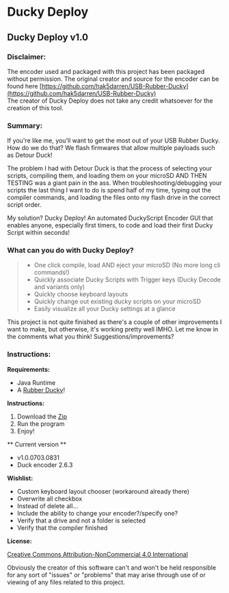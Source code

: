 Ducky Deploy 
=============
## Ducky Deploy v1.0

### Disclaimer:
The encoder used and packaged with this project has been packaged without permission. The original creator and source for the encoder can be found here [https://github.com/hak5darren/USB-Rubber-Ducky](https://github.com/hak5darren/USB-Rubber-Ducky)  
The creator of Ducky Deploy does not take any credit whatsoever for the creation of this tool. 

### Summary: 
If you're like me, you'll want to get the most out of your USB Rubber Ducky. How do we do that? We flash firmwares that allow multiple payloads such as Detour Duck!  

The problem I had with Detour Duck is that the process of selecting your scripts, compiling them, and loading them on your microSD AND THEN TESTING was a giant pain in the ass. When troubleshooting/debugging your scripts the last thing I want to do is spend half of my time, typing out the compiler commands, and loading the files onto my flash drive in the correct script order.  

My solution? Ducky Deploy! An automated DuckyScript Encoder GUI that enables anyone, especially first timers, to code and load their first Ducky Script within seconds!  


### What can you do with Ducky Deploy?

>  * One click compile, load AND eject your microSD (No more long cli commands!)
>  * Quickly associate Ducky Scripts with Trigger keys (Ducky Decode and variants only)
>  * Quickly choose keyboard layouts
>  * Quickly change out existing ducky scripts on your microSD
>  * Easily visualize all your Ducky settings at a glance 

This project is not quite finished as there's a couple of other improvements I want to make, but otherwise, it's working pretty well IMHO. Let me know in the comments what you think! Suggestions/improvements?

### Instructions: 
**Requirements:**

  * Java Runtime
  * A [Rubber Ducky](http://usbrubberducky.com/#!index.md)! 
	
**Instructions:**

  1. Download the [Zip](https://github.com/fiveseven808/Ducky-Deploy/raw/master/prod/DuckyDeploy_v1.0.zip)
  2. Run the program
  3. Enjoy! 
		
** Current version ** 

- v1.0.0703.0831
- Duck encoder 2.6.3
		  	 
**Wishlist:**

  * Custom keyboard layout chooser (workaround already there)
  * Overwrite all checkbox
  * Instead of delete all...
  * Include the ability to change your encoder?/specify one?
  * Verify that a drive and not a folder is selected
  * Verify that the compiler finished
	
	
**License:** 

[Creative Commons Attribution-NonCommercial 4.0 International ](https://creativecommons.org/licenses/by-nc/4.0/)  

Obviously the creator of this software can't and won't be held responsible for any sort of "issues" or "problems" that may arise through use of or viewing of any files related to this project. 

